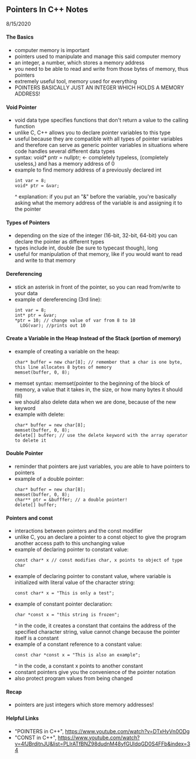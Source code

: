 ## Pointers In C++ Notes
8/15/2020

#### The Basics
  - computer memory is important
  - pointers used to manipulate and manage this said computer memory
  - an integer, a number, which stores a memory address
  - you need to be able to read and write from those bytes of memory, thus pointers
  - extremely useful tool, memory used for everything
  - POINTERS BASICALLY JUST AN INTEGER WHICH HOLDS A MEMORY ADDRESS!
  
#### Void Pointer
  - void data type specifies functions that don't return a value to the calling function
  - unlike C, C++ allows you to declare pointer variables to this type
  - useful because they are compatible with all types of pointer variables and therefore can serve as generic pointer variables in situations where code handles several different data types
  - syntax: void* pntr = nullptr;  <- completely typeless, (completely useless,) and has a memory address of 0
  - example to find memory address of a previously declared int  
    ```  
    int var = 8;
    void* ptr = &var;
    ```  
    ^ explanation: if you put an "&" before the variable, you're basically asking what the memory address of the variable is and assigning it to the pointer  

#### Types of Pointers  
  - depending on the size of the integer (16-bit, 32-bit, 64-bit) you can declare the pointer as different types
  - types include int, double (be sure to typecast though), long
  - useful for manipulation of that memory, like if you would want to read and write to that memory

#### Dereferencing
  - stick an asterisk in front of the pointer, so you can read from/write to your data
  - example of dereferencing (3rd line):  
    ```  
    int var = 8;
    int* ptr = &var;
    *ptr = 10; // change value of var from 8 to 10
      LOG(var); //prints out 10
    ```  

#### Create a Variable in the Heap Instead of the Stack (portion of memory)
  - example of creating a variable on the heap:
    ```
    char* buffer = new char[8]; // remember that a char is one byte, this line allocates 8 bytes of memory  
    memset(buffer, 0, 8);  
    ```  
  - memset syntax: memset(pointer to the beginning of the block of memory, a value that it takes in, the size, or how many bytes it should fill)
  - we should also delete data when we are done, because of the new keyword
  - example with delete:
    ```
    char* buffer = new char[8];  
    memset(buffer, 0, 8);   
    delete[] buffer; // use the delete keyword with the array operator to delete it  
    ```

#### Double Pointer
  - reminder that pointers are just variables, you are able to have pointers to pointers
  - example of a double pointer:
    ```
    char* buffer = new char[8];  
    memset(buffer, 0, 8);  
    char** ptr = &bufffer; // a double pointer!  
    delete[] buffer;  
    ```

#### Pointers and const
  - interactions between pointers and the const modifier
  - unlike C, you  an declare a pointer to a const object to give the program another access path to this unchanging value
  - example of declaring pointer to constant value:
    ```
    const char* x // const modifies char, x points to object of type char  
    ```
  - example of declaring pointer to constant value, where variable is initialized with literal value of the character string:
    ```
    const char* x = "This is only a test";
    ```
  - example of constant pointer declaration:
    ```
    char *const x = "this string is frozen";
    ```
    ^ in the code, it creates a constant that contains the address of the specified character string, value cannot change because the pointer itself is a constant
  - example of a constant reference to a constant value:
    ```
    const char *const x = "This is also an example";
    ```
    ^ in the code, a constant x points to another constant
  - constant pointers give you the convenience of the pointer notation
  - also protect program values from being changed
    
#### Recap
  - pointers are just integers which store memory addresses!

#### Helpful Links
  - "POINTERS in C++", https://www.youtube.com/watch?v=DTxHyVn0ODg
  - "CONST in C++", https://www.youtube.com/watch?v=4fJBrditnJU&list=PLlrATfBNZ98dudnM48yfGUldqGD0S4FFb&index=34  
